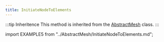 ```yaml
---
title: InitiateNodeToElements
---
```


:::tip Inheritence
This method is inherited from the [AbstractMesh](../AbstractMesh/AbstractMesh_.md) class.
:::

import EXAMPLE5 from "../AbstractMesh/InitiateNodeToElements.md";

<EXAMPLE5 />

